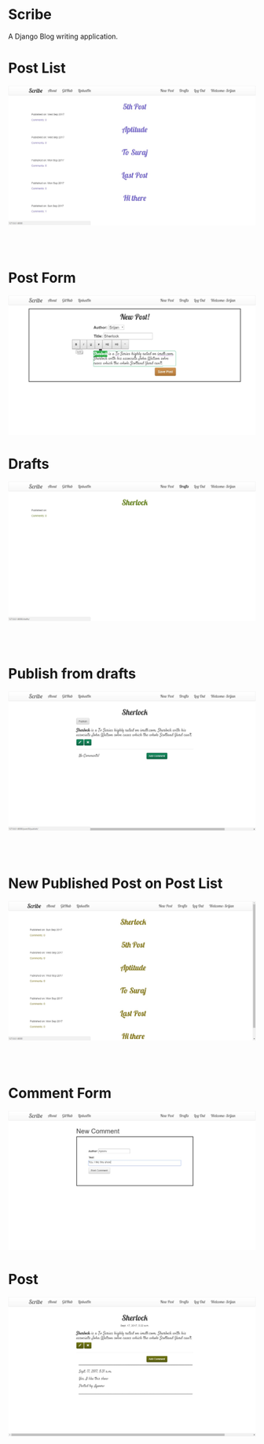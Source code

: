 # Scribe
A Django Blog writing application.

# Post List
![alt text](https://github.com/srijannnd/Scribe/blob/master/Scribe%20Screenshots/scribe1.jpg)

</br></br>
# Post Form
![alt text](https://github.com/srijannnd/Scribe/blob/master/Scribe%20Screenshots/scribe2.jpg)

# Drafts
![alt text](https://github.com/srijannnd/Scribe/blob/master/Scribe%20Screenshots/scribe3.jpg)

</br></br>
# Publish from drafts
![alt text](https://github.com/srijannnd/Scribe/blob/master/Scribe%20Screenshots/scribe4.jpg)

</br></br>
# New Published Post on Post List
![alt text](https://github.com/srijannnd/Scribe/blob/master/Scribe%20Screenshots/scribe5.jpg)

</br></br>
# Comment Form
![alt text](https://github.com/srijannnd/Scribe/blob/master/Scribe%20Screenshots/scribe6.jpg)

# Post 
![alt text](https://github.com/srijannnd/Scribe/blob/master/Scribe%20Screenshots/scribe7.jpg)
